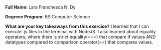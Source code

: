 **Full Name**: Lara Franchesca N. Dy

**Degreee Program**: BS Computer Science

**What are your key takeaways from this exercise?** I learned that I can execute .js files in the terminal with NodeJS. I also learned about equality operators, where there is strict equality(===) that compare if values AND datatypes compared to comparison operator(==) that compares values.